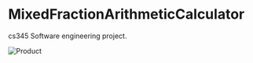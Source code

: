 # MixedFractionArithmeticCalculator
cs345 Software engineering project.

![Product]([URL_to_the_image](https://w3stu.cs.jmu.edu/newma4jm/fragile_demo.gif))
